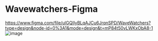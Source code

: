 # Wavewatchers-Figma
https://www.figma.com/file/ulGQIIyBLqAJCu6JrqnSPD/WaveWatchers?type=design&node-id=0%3A1&mode=design&t=mP84t50vLWKxObA8-1
![image](https://github.com/PramudithaN/Wavewatchers-Figma/assets/79605208/8640f392-a16d-4d79-a0d1-f0b731eb810d)
